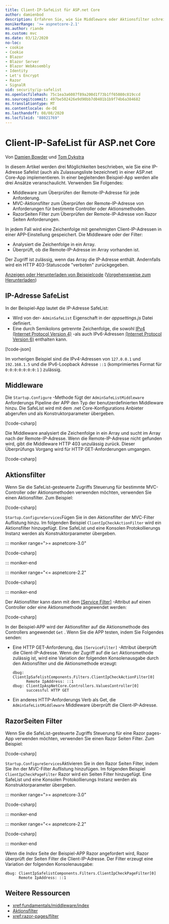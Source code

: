 ```yaml
---
title: Client-IP-SafeList für ASP.net Core
author: damienbod
description: Erfahren Sie, wie Sie Middleware oder Aktionsfilter schreiben, um Remote-IP-Adressen anhand einer Liste genehmigter IP-Adressen zu überprüfen.
monikerRange: '>= aspnetcore-2.1'
ms.author: riande
ms.custom: mvc
ms.date: 03/12/2020
no-loc:
- cookie
- Cookie
- Blazor
- Blazor Server
- Blazor WebAssembly
- Identity
- Let's Encrypt
- Razor
- SignalR
uid: security/ip-safelist
ms.openlocfilehash: 75c1ea3a6087f89a200d1f73b1ff65080c819ccd
ms.sourcegitcommit: 497be502426e9d90bb7d0401b1b9f74b6a384682
ms.translationtype: MT
ms.contentlocale: de-DE
ms.lasthandoff: 08/08/2020
ms.locfileid: "88021769"
---
```

# <a name="client-ip-safelist-for-aspnet-core"></a>Client-IP-SafeList für ASP.net Core

Von [Damien Bowder](https://twitter.com/damien_bod) und [Tom Dykstra](https://github.com/tdykstra)
 
In diesem Artikel werden drei Möglichkeiten beschrieben, wie Sie eine IP-Adresse Safelist (auch als Zulassungsliste bezeichnet) in einer ASP.net Core-App implementieren. In einer begleitenden Beispiel-App werden alle drei Ansätze veranschaulicht. Verwenden Sie Folgendes:

* Middleware zum Überprüfen der Remote-IP-Adresse für jede Anforderung.
* MVC-Aktionsfilter zum Überprüfen der Remote-IP-Adresse von Anforderungen für bestimmte Controller oder Aktionsmethoden.
* RazorSeiten Filter zum Überprüfen der Remote-IP-Adresse von Razor Seiten Anforderungen.

In jedem Fall wird eine Zeichenfolge mit genehmigten Client-IP-Adressen in einer APP-Einstellung gespeichert. Die Middleware oder der Filter:

* Analysiert die Zeichenfolge in ein Array. 
* Überprüft, ob die Remote-IP-Adresse im Array vorhanden ist.

Der Zugriff ist zulässig, wenn das Array die IP-Adresse enthält. Andernfalls wird ein HTTP 403-Statuscode "verboten" zurückgegeben.

[Anzeigen oder Herunterladen von Beispielcode](https://github.com/dotnet/AspNetCore.Docs/tree/master/aspnetcore/security/ip-safelist/samples) ([Vorgehensweise zum Herunterladen](xref:index#how-to-download-a-sample))

## <a name="ip-address-safelist"></a>IP-Adresse SafeList

In der Beispiel-App lautet die IP-Adresse SafeList:

* Wird von der- `AdminSafeList` Eigenschaft in der *appsettings.js* Datei definiert.
* Eine durch Semikolons getrennte Zeichenfolge, die sowohl [IPv4 (Internet Protocol Version 4)](https://wikipedia.org/wiki/IPv4) -als auch IPv6-Adressen [(Internet Protocol Version 6)](https://wikipedia.org/wiki/IPv6) enthalten kann.

[!code-json[](ip-safelist/samples/3.x/ClientIpAspNetCore/appsettings.json?range=1-3&highlight=2)]

Im vorherigen Beispiel sind die IPv4-Adressen von `127.0.0.1` und `192.168.1.5` und die IPv6-Loopback Adresse `::1` (komprimiertes Format für `0:0:0:0:0:0:0:1` ) zulässig.

## <a name="middleware"></a>Middleware

Die `Startup.Configure` -Methode fügt der `AdminSafeListMiddleware` Anforderungs Pipeline der APP den Typ der benutzerdefinierten Middleware hinzu. Die SafeList wird mit dem .net Core-Konfigurations Anbieter abgerufen und als Konstruktorparameter übergeben.

[!code-csharp[](ip-safelist/samples/3.x/ClientIpAspNetCore/Startup.cs?name=snippet_ConfigureAddMiddleware)]

Die Middleware analysiert die Zeichenfolge in ein Array und sucht im Array nach der Remote-IP-Adresse. Wenn die Remote-IP-Adresse nicht gefunden wird, gibt die Middleware HTTP 403 unzulässig zurück. Dieser Überprüfungs Vorgang wird für HTTP GET-Anforderungen umgangen.

[!code-csharp[](ip-safelist/samples/Shared/ClientIpSafelistComponents/Middlewares/AdminSafeListMiddleware.cs?name=snippet_ClassOnly)]

## <a name="action-filter"></a>Aktionsfilter

Wenn Sie die SafeList-gesteuerte Zugriffs Steuerung für bestimmte MVC-Controller oder Aktionsmethoden verwenden möchten, verwenden Sie einen Aktionsfilter. Zum Beispiel:

[!code-csharp[](ip-safelist/samples/Shared/ClientIpSafelistComponents/Filters/ClientIpCheckActionFilter.cs?name=snippet_ClassOnly)]

`Startup.ConfigureServices`Fügen Sie in den Aktionsfilter der MVC-Filter Auflistung hinzu. Im folgenden Beispiel `ClientIpCheckActionFilter` wird ein Aktionsfilter hinzugefügt. Eine SafeList und eine Konsolen Protokollierungs Instanz werden als Konstruktorparameter übergeben.

::: moniker range=">= aspnetcore-3.0"

[!code-csharp[](ip-safelist/samples/3.x/ClientIpAspNetCore/Startup.cs?name=snippet_ConfigureServicesActionFilter)]

::: moniker-end

::: moniker range="<= aspnetcore-2.2"

[!code-csharp[](ip-safelist/samples/2.x/ClientIpAspNetCore/Startup.cs?name=snippet_ConfigureServicesActionFilter)]

::: moniker-end

Der Aktionsfilter kann dann mit dem [[Service Filter]](xref:Microsoft.AspNetCore.Mvc.ServiceFilterAttribute) -Attribut auf einen Controller oder eine Aktionsmethode angewendet werden:

[!code-csharp[](ip-safelist/samples/3.x/ClientIpAspNetCore/Controllers/ValuesController.cs?name=snippet_ActionFilter&highlight=1)]

In der Beispiel-APP wird der Aktionsfilter auf die Aktionsmethode des Controllers angewendet `Get` . Wenn Sie die APP testen, indem Sie Folgendes senden:

* Eine HTTP GET-Anforderung, das `[ServiceFilter]` -Attribut überprüft die Client-IP-Adresse. Wenn der Zugriff auf die `Get` Aktionsmethode zulässig ist, wird eine Variation der folgenden Konsolenausgabe durch den Aktionsfilter und die Aktionsmethode erzeugt:

    ```
    dbug: ClientIpSafelistComponents.Filters.ClientIpCheckActionFilter[0]
          Remote IpAddress: ::1
    dbug: ClientIpAspNetCore.Controllers.ValuesController[0]
          successful HTTP GET    
    ```

* Ein anderes HTTP-Anforderungs Verb als Get, die `AdminSafeListMiddleware` Middleware überprüft die Client-IP-Adresse.

## <a name="no-locrazor-pages-filter"></a>RazorSeiten Filter

Wenn Sie die SafeList-gesteuerte Zugriffs Steuerung für eine Razor pages-App verwenden möchten, verwenden Sie einen Razor Seiten Filter. Zum Beispiel:

[!code-csharp[](ip-safelist/samples/Shared/ClientIpSafelistComponents/Filters/ClientIpCheckPageFilter.cs?name=snippet_ClassOnly)]

`Startup.ConfigureServices`Aktivieren Sie in den Razor Seiten Filter, indem Sie ihn der MVC-Filter Auflistung hinzufügen. Im folgenden Beispiel `ClientIpCheckPageFilter` Razor wird ein Seiten Filter hinzugefügt. Eine SafeList und eine Konsolen Protokollierungs Instanz werden als Konstruktorparameter übergeben.

::: moniker range=">= aspnetcore-3.0"

[!code-csharp[](ip-safelist/samples/3.x/ClientIpAspNetCore/Startup.cs?name=snippet_ConfigureServicesPageFilter)]

::: moniker-end

::: moniker range="<= aspnetcore-2.2"

[!code-csharp[](ip-safelist/samples/2.x/ClientIpAspNetCore/Startup.cs?name=snippet_ConfigureServicesPageFilter)]

::: moniker-end

Wenn die *Index* Seite der Beispiel-APP Razor angefordert wird, Razor überprüft der Seiten Filter die Client-IP-Adresse. Der Filter erzeugt eine Variation der folgenden Konsolenausgabe:

```
dbug: ClientIpSafelistComponents.Filters.ClientIpCheckPageFilter[0]
      Remote IpAddress: ::1
```

## <a name="additional-resources"></a>Weitere Ressourcen

* <xref:fundamentals/middleware/index>
* [Aktionsfilter](xref:mvc/controllers/filters#action-filters)
* <xref:razor-pages/filter>
